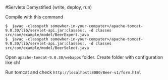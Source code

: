 #Servlets Demystified (write, deploy, run)

Compile with this command
```
$  javac -classpath somewher-in-your-computer>/apache-tomcat-9.0.30/lib/servlet-api.jar:classes:. -d classes src/com/example/model/BeerExpert.java
$  javac -classpath somewher-in-your-computer>/apache-tomcat-9.0.30/lib/servlet-api.jar:classes:. -d classes src/com/example/model/BeerSelect.java
```

Open `apache-tomcat-9.0.30/webapps` folder. Create folder with configuration like ch1

Run tomcat and check `http://localhost:8080/Beer-v1/form.html`